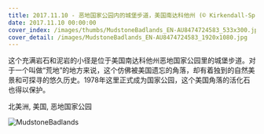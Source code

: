 ```yaml
---
title: 2017.11.10 - 恶地国家公园内的城堡步道，美国南达科他州 (© Kirkendall-Spring Photographers/NPL/Minden Pictures)
date: 2017.11.10 00:00:00
cover_index: /images/thumbs/MudstoneBadlands_EN-AU8474724583_533x300.jpg
cover_detail: /images/MudstoneBadlands_EN-AU8474724583_1920x1080.jpg
---
```


这个充满岩石和泥岩的小径是位于美国南达科他州恶地国家公园里的城堡步道。对于一个叫做“荒地”的地方来说，这个仿佛被美国遗忘的角落，却有着独到的自然美景和可探寻的悠久历史。1978年这里正式成为国家公园，这个美国角落的活化石也得以保护。

北美洲, 美国, 恶地国家公园

![MudstoneBadlands](/images/MudstoneBadlands_EN-AU8474724583_1920x1080.jpg)
